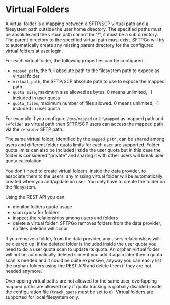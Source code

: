 # Virtual Folders

A virtual folder is a mapping between a SFTP/SCP virtual path and a filesystem path outside the user home directory.
The specified paths must be absolute and the virtual path cannot be "/", it must be a sub directory.
The parent directory to the specified virtual path must exist. SFTPGo will try to automatically create any missing parent directory for the configured virtual folders at user login.

For each virtual folder, the following properties can be configured:

- `mapped_path`, the full absolute path to the filesystem path to expose as virtual folder
- `virtual_path`, the SFTP/SCP absolute path to use to expose the mapped path
- `quota_size`, maximum size allowed as bytes. 0 means unlimited, -1 included in user quota
- `quota_files`, maximum number of files allowed. 0 means unlimited, -1 included in user quota

For example if you configure `/tmp/mapped` or `C:\mapped` as mapped path and `/vfolder` as virtual path then SFTP/SCP users can access the mapped path via the `/vfolder` SFTP path.

The same virtual folder, identified by the `mapped_path`, can be shared among users and different folder quota limits for each user are supported.
Folder quota limits can also be included inside the user quota but in this case the folder is considered "private" and sharing it with other users will break user quota calculation.

You don't need to create virtual folders, inside the data provider, to associate them to the users: any missing virtual folder will be automatically created when you add/update an user. You only have to create the folder on the filesystem.

Using the REST API you can:

- monitor folders quota usage
- scan quota for folders
- inspect the relationships among users and folders
- delete a virtual folder. SFTPGo removes folders from the data provider, no files deletion will occur

If you remove a folder, from the data provider, any users relationships will be cleared up. If the deleted folder is included inside the user quota you need to do a user quota scan to update its quota. An orphan virtual folder will not be automatically deleted since if you add it again later then a quota scan is needed and it could be quite expensive, anyway you can easily list the orphan folders using the REST API and delete them if they are not needed anymore.

Overlapping virtual paths are not allowed for the same user, overlapping mapped paths are allowed only if quota tracking is globally disabled inside the configuration file (`track_quota` must be set to `0`).
Virtual folders are supported for local filesystem only.
